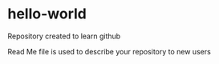 # hello-world
Repository created to learn github


Read Me file is used to describe your repository to new users
